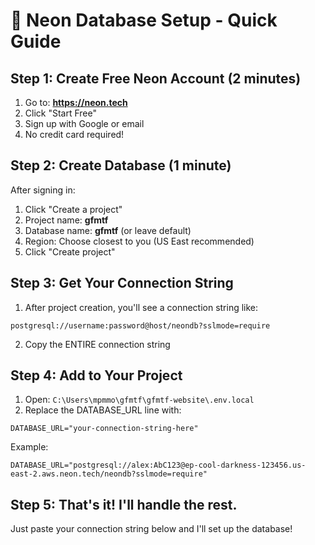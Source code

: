 # 🚀 Neon Database Setup - Quick Guide

## Step 1: Create Free Neon Account (2 minutes)

1. Go to: **https://neon.tech**
2. Click "Start Free"
3. Sign up with Google or email
4. No credit card required!

## Step 2: Create Database (1 minute)

After signing in:
1. Click "Create a project"
2. Project name: **gfmtf**
3. Database name: **gfmtf** (or leave default)
4. Region: Choose closest to you (US East recommended)
5. Click "Create project"

## Step 3: Get Your Connection String

1. After project creation, you'll see a connection string like:
```
postgresql://username:password@host/neondb?sslmode=require
```

2. Copy the ENTIRE connection string

## Step 4: Add to Your Project

1. Open: `C:\Users\mpmmo\gfmtf\gfmtf-website\.env.local`
2. Replace the DATABASE_URL line with:
```
DATABASE_URL="your-connection-string-here"
```

Example:
```
DATABASE_URL="postgresql://alex:AbC123@ep-cool-darkness-123456.us-east-2.aws.neon.tech/neondb?sslmode=require"
```

## Step 5: That's it! I'll handle the rest.

Just paste your connection string below and I'll set up the database!